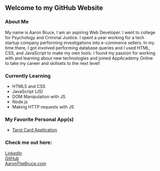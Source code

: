 ## Welcome to my GitHub Website

### About Me
<p>
My name is Aaron Bruce, I am an aspiring Web Developer. I went to college for Psychology and Criminal Justice. I spent a year working for a tech startup company performing investigations into e-commerce sellers. In my time there, I got involved performing database queries and I used HTML, CSS, and JavaScript to make my own tools. I found my passion for working with and learning about new technologies and joined AppAcademy Online to take my career and skillsets to the next level!
</p>

### Currently Learning
- HTML5 and CSS
- JavaScript (JS)
- DOM Manipulation with JS
- Node.js
- Making HTTP requests with JS

### My Favorite Personal App(s)
- [Tarot Card Application](https://quiet-wave-71808.herokuapp.com/projects)

### Check me out here:
[LinkedIn](https://www.linkedin.com/in/aaronbrucefreelance//)<br>
[GitHub](https://github.com/AaronTheBruce/)<br>
[AaronTheBruce.com](http://www.aaronthebruce.com)

<!-- ### Markdown

Markdown is a lightweight and easy-to-use syntax for styling your writing. It includes conventions for

```markdown
Syntax highlighted code block

# Header 1
## Header 2
### Header 3

- Bulleted
- List

1. Numbered
2. List

**Bold** and _Italic_ and `Code` text

[Link](url) and ![Image](src)
```

For more details see [GitHub Flavored Markdown](https://guides.github.com/features/mastering-markdown/).

### Jekyll Themes

Your Pages site will use the layout and styles from the Jekyll theme you have selected in your [repository settings](https://github.com/AaronTheBruce/aaron-github-pages/settings). The name of this theme is saved in the Jekyll `_config.yml` configuration file.

### Support or Contact

Having trouble with Pages? Check out our [documentation](https://help.github.com/categories/github-pages-basics/) or [contact support](https://github.com/contact) and we’ll help you sort it out.
 -->
